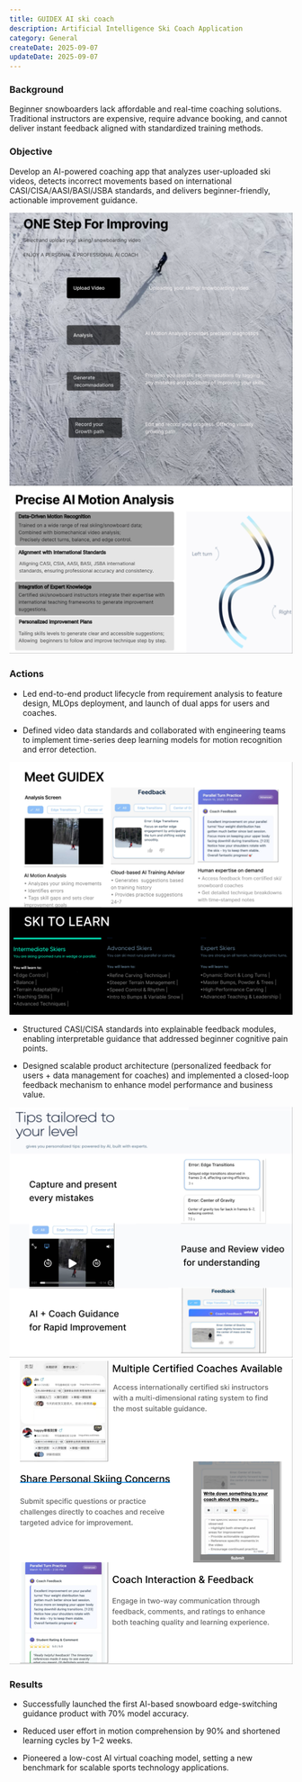 ```yaml
---
title: GUIDEX AI ski coach
description: Artificial Intelligence Ski Coach Application
category: General
createDate: 2025-09-07
updateDate: 2025-09-07
---
```


### **Background**

Beginner snowboarders lack affordable and real-time coaching solutions. Traditional instructors are expensive, require advance booking, and cannot deliver instant feedback aligned with standardized training methods.

### **Objective**
Develop an AI-powered coaching app that analyzes user-uploaded ski videos, detects incorrect movements based on international CASI/CISA/AASI/BASI/JSBA standards, and delivers beginner-friendly, actionable improvement guidance.

![1331introduction](./1331introduction.png)
![1331introduction2](./1331introduction2.png)



### **Actions**
- Led end-to-end product lifecycle from requirement analysis to feature design, MLOps deployment, and launch of dual apps for users and coaches.

- Defined video data standards and collaborated with engineering teams to implement time-series deep learning models for motion recognition and error detection.

![1331meetguidex](./1331meetguidex.png)

- Structured CASI/CISA standards into explainable feedback modules, enabling interpretable guidance that addressed beginner cognitive pain points.

- Designed scalable product architecture (personalized feedback for users + data management for coaches) and implemented a closed-loop feedback mechanism to enhance model performance and business value.

![1331tips](./1331tips.png)
![1331coach](./1331coach.png)


### **Results**
- Successfully launched the first AI-based snowboard edge-switching guidance product with 70% model accuracy.

- Reduced user effort in motion comprehension by 90% and shortened learning cycles by 1–2 weeks.

- Pioneered a low-cost AI virtual coaching model, setting a new benchmark for scalable sports technology applications.

